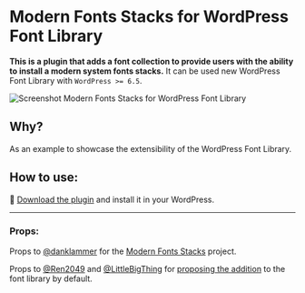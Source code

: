 # Modern Fonts Stacks for WordPress Font Library

**This is a plugin that adds a font collection to provide users with the ability to install a modern system fonts stacks.**
It can be used new WordPress Font Library with `WordPress >= 6.5`.

![Screenshot Modern Fonts Stacks for WordPress Font Library](https://github.com/matiasbenedetto/modern-fonts-stacks-for-font-library/assets/1310626/a1af8f98-fcc4-4916-bdee-fa7990da1867)



## Why?
As an example to showcase the extensibility of the WordPress Font Library.

## How to use:
📁 [Download the plugin](https://github.com/matiasbenedetto/modern-fonts-stacks-for-font-library/files/14666850/modern-fonts-stacks-for-font-library.zip) and install it in your WordPress.

---

### Props:
Props to [@danklammer](https://github.com/danklammer) for the [Modern Fonts Stacks](https://modernfontstacks.com/) project.

Props to [@Ren2049](https://github.com/Ren2049) and [@LittleBigThing](https://github.com/LittleBigThing) for [proposing the addition](https://github.com/WordPress/gutenberg/issues/54186) to the font library by default.
